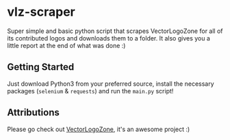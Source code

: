 # vlz-scraper
Super simple and basic python script that scrapes VectorLogoZone for all of its contributed logos and downloads them to a folder. It also gives you a little report at the end of what was done :)

## Getting Started
Just download Python3 from your preferred source, install the necessary packages (`selenium` & `requests`) and run the `main.py` script!


## Attributions
Please go check out [VectorLogoZone](https://www.vectorlogo.zone/), it's an awesome project :)

